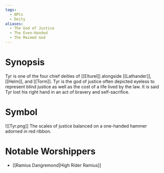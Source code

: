 ```yaml
---
tags:
  - NPCs
  - Deity
aliases:
  - The God of Justice
  - The Even-Handed
  - The Maimed God
---
```

# Synopsis
Tyr is one of the four chief deities of [[Elturel]] alongside [[Lathander]], [[Helm]], and [[Torm]]. Tyr is the god of justice often depicted eyeless to represent blind justice as well as the cost of a life lived by the law. It is said Tyr lost his right hand in an act of bravery and self-sacrifice.
# Symbol
![[Tyr.png]]
The scales of justice balanced on a one-handed hammer adorned in red ribbon.
# Notable Worshippers
- [[Ramius Dangremond|High Rider Ramius]]